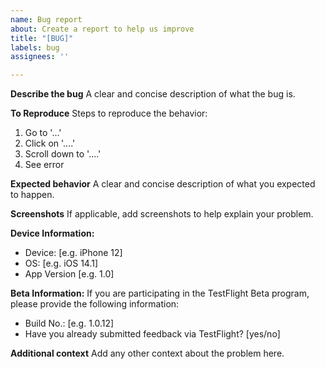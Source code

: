 ```yaml
---
name: Bug report
about: Create a report to help us improve
title: "[BUG]"
labels: bug
assignees: ''

---
```


**Describe the bug**
A clear and concise description of what the bug is.

**To Reproduce**
Steps to reproduce the behavior:
1. Go to '...'
2. Click on '....'
3. Scroll down to '....'
4. See error

**Expected behavior**
A clear and concise description of what you expected to happen.

**Screenshots**
If applicable, add screenshots to help explain your problem.

**Device Information:**
 - Device: [e.g. iPhone 12]
 - OS: [e.g. iOS 14.1]
 - App Version [e.g. 1.0]

**Beta Information:**
If you are participating in the TestFlight Beta program, please provide the following information:
 - Build No.: [e.g. 1.0.12]
 - Have you already submitted feedback via TestFlight? [yes/no]

**Additional context**
Add any other context about the problem here.
